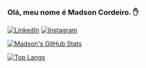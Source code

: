 ### Olá, meu nome é Madson Cordeiro. ✋

[![LinkedIn](https://img.shields.io/badge/LinkedIn-0077B5?style=for-the-badge&logo=linkedin&logoColor=white)](https://www.linkedin.com/in/madsoncordeiro/)
[![Instagram](https://img.shields.io/badge/Instagram-E4405F?style=for-the-badge&logo=instagram&logoColor=white)](https://instagram.com/_madsoncordeiro/)

[![Madson's GitHub Stats](https://github-readme-stats.vercel.app/api?username=madsoncordeiro&show_icons=true&theme=dark#gh-dark-mode-only)](https://github.com/madsoncordeiro/github-readme-stats#gh-dark-mode-only)

[![Top Langs](https://github-readme-stats.vercel.app/api/top-langs/?username=madsoncordeiro&show_icons=true&theme=dark#gh-dark-mode-only)](https://github.com/madsoncordeiro/github-readme-stats#gh-dark-mode-only)
